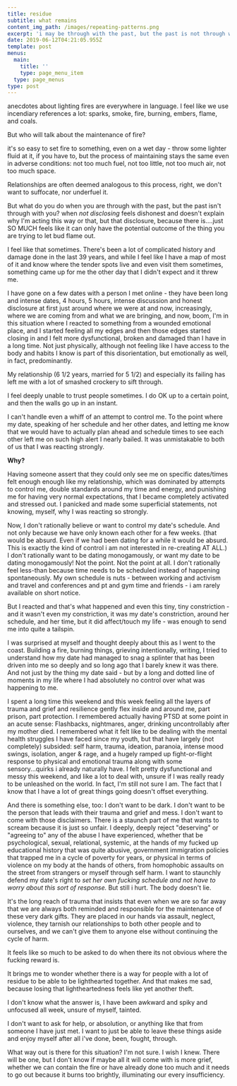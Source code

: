 ```yaml
---
title: residue
subtitle: what remains
content_img_path: /images/repeating-patterns.png
excerpt: 'i may be through with the past, but the past is not through with me'
date: 2019-06-12T04:21:05.955Z
template: post
menus:
  main:
    title: ''
    type: page_menu_item
  type: page_menus
type: post
---
```

anecdotes about lighting fires are everywhere in language. I feel like we use incendiary references a lot: sparks, smoke, fire, burning, embers, flame, and coals. 

But who will talk about the maintenance of fire?

it's so easy to set fire to something, even on a wet day - throw some lighter fluid at it, if you have to, but the process of maintaining stays the same even in adverse conditions: not too much fuel, not too little, not too much air, not too much space.

Relationships are often deemed analogous to this process, right, we don't want to suffocate, nor underfuel it.

But what do you do when you are through with the past, but the past isn't through with you? when _not disclosing_ feels dishonest and doesn't explain why I'm acting this way or that, but that disclosure, because there is....just SO MUCH feels like it can only have the potential outcome of the thing you are trying to let bud flame out.

I feel like that sometimes. There's been a lot of complicated history and damage done in the last 39 years, and while I feel like I have a map of most of it and know where the tender spots live and even visit them sometimes, something came up for me the other day that I didn't expect and it threw me.

I have gone on a few dates with a person I met online - they have been long and intense dates, 4 hours, 5 hours, intense discussion and honest disclosure at first just around where we were at and now, increasingly, where we are coming from and what we are bringing, and now, boom, I'm in this situation where I reacted to something from a wounded emotional place, and I started feeling all my edges and then those edges started closing in and I felt more dysfunctional, broken and damaged than I have in a long time. Not just physically, although not feeling like I have access to the body and habits I know is part of this disorientation, but emotionally as well, in fact, predominantly.

My relationship (6 1/2 years, married for 5 1/2) and especially its failing has left me with a lot of smashed crockery to sift through.

I feel deeply unable to trust people sometimes. I do OK up to a certain point, and then the walls go up in an instant.

I can't handle even a whiff of an attempt to control me. To the point where my date, speaking of her schedule and her other dates, and letting me know that we would have to actually plan ahead and schedule times to see each other left me on such high alert I nearly bailed. It was unmistakable to both of us that I was reacting strongly.

**Why?**

Having someone assert that they could only see me on specific dates/times felt enough enough like my relationship, which was dominated by attempts to control me, double standards around my time and energy, and punishing me for having very normal expectations, that I became completely activated and stressed out. I panicked and made some superficial statements, not knowing, myself, why I was reacting so strongly.

Now, I don't rationally believe or want to control my date's schedule. And not only because we have only known each other for a few weeks. (that would be absurd. Even if we had been dating for a while it would be absurd. This is exactly the kind of control i am not interested in re-creating AT ALL.) I don't rationally want to be dating monogamously, or want my date to be dating monogamously! Not the point. Not the point at all. I don't rationally feel less-than because time needs to be scheduled instead of happening spontaneously. My own schedule is nuts - between working and activism and travel and conferences and pt and gym time and friends - i am rarely available on short notice.

But I reacted and that's what happened and even this tiny, tiny constriction - and it wasn't even my constriction, it was my date's constriction, around her schedule, and her time, but it did affect/touch my life - was enough to send me into quite a tailspin.

I was surprised at myself and thought deeply about this as I went to the coast. Building a fire, burning things, grieving intentionally, writing, I tried to understand how my date had managed to snag a splinter that has been driven into me so deeply and so long ago that I barely knew it was there. And not just by the thing my date said - but by a long and dotted line of moments in my life where I had absolutely no control over what was happening to me. 

I spent a long time this weekend and this week feeling all the layers of trauma and grief and resilience gently flex inside and around me, part prison, part protection. I remembered actually having PTSD at some point in an acute sense: Flashbacks, nightmares, anger, drinking uncontrollably after my mother died. I remembered what it felt like to be dealing with the mental health struggles I have faced since my youth, but that have largely (not completely) subsided: self harm, trauma, ideation, paranoia, intense mood swings, isolation, anger & rage, and a hugely ramped up fight-or-flight response to physical and emotional trauma along with some sensory...quirks i already naturally have. I felt pretty dysfunctional and messy this weekend, and like a lot to deal with, unsure if I was really ready to be unleashed on the world. In fact, I'm still not sure I am. The fact that I know that I have a lot of great things going doesn't offset everything. 

And there is something else, too: I don't want to be dark. I don't want to be the person that leads with their trauma and grief and mess. I don't want to come with those disclaimers. There is a staunch part of me that wants to scream because it is just so unfair. I deeply, deeply reject "deserving" or "agreeing to" any of the abuse I have experienced, whether that be psychological, sexual, relational, systemic, at the hands of my fucked up educational history that was quite abusive,  government immigration policies that trapped me in a cycle of poverty for years, or physical in terms of violence on my body at the hands of others, from homophobic assaults on the street from strangers or myself through self harm. I want to staunchly defend my date's right to _set her own fucking schedule and not have to worry about this sort of response._ But still i hurt. The body doesn't lie.

It's the long reach of trauma that insists that even when we are so far away that we are always both reminded and responsible for the maintenance of these very dark gifts. They are placed in our hands via assault, neglect, violence, they tarnish our relationships to both other people and to ourselves, and we can't give them to anyone else without continuing the cycle of harm.

It feels like so much to be asked to do when there its not obvious where the fucking reward is.

It brings me to wonder whether there is a way for people with a lot of residue to be able to be lighthearted together. And that makes me sad, because losing that lightheartedness feels like yet another theft.

I don't know what the answer is, I have been awkward and spiky and unfocused all week, unsure of myself, tainted.

I don't want to ask for help, or absolution, or anything like that from someone I have just met. I want to just be able to leave these things aside and enjoy myself after all i've done, been, fought, through.

What way out is there for this situation? I'm not sure. I wish I knew. There will be one, but I don't know if maybe all it will come with is more grief, whether we can contain the fire or have already done too much and it needs to go out because it burns too brightly, illuminating our every insufficiency.

